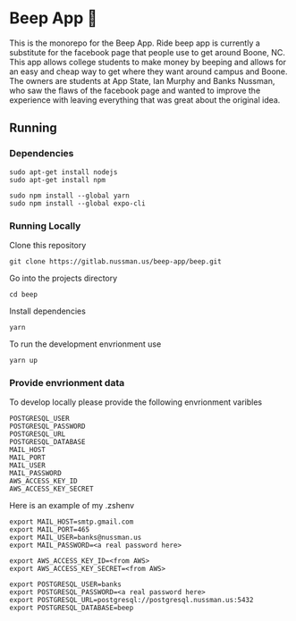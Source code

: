 # Beep App 🚖

This is the monorepo for the Beep App. Ride beep app is currently a substitute for the facebook page that people use to get around Boone, NC. This app allows college students to make money by beeping and allows for an easy and cheap way to get where they want around campus and Boone. The owners are students at App State, Ian Murphy and Banks Nussman, who saw the flaws of the facebook page and wanted to improve the experience with leaving everything that was great about the original idea.

## Running

### Dependencies

```
sudo apt-get install nodejs
sudo apt-get install npm
```

```
sudo npm install --global yarn
sudo npm install --global expo-cli
```

### Running Locally

Clone this repository
```
git clone https://gitlab.nussman.us/beep-app/beep.git
```
Go into the projects directory
```
cd beep
```

Install dependencies
```
yarn
```

To run the development envrionment use
```
yarn up
```

### Provide envrionment data

To develop locally please provide the following envrionment varibles
```
POSTGRESQL_USER
POSTGRESQL_PASSWORD
POSTGRESQL_URL
POSTGRESQL_DATABASE
MAIL_HOST
MAIL_PORT
MAIL_USER
MAIL_PASSWORD
AWS_ACCESS_KEY_ID
AWS_ACCESS_KEY_SECRET
```

Here is an example of my .zshenv

```
export MAIL_HOST=smtp.gmail.com
export MAIL_PORT=465
export MAIL_USER=banks@nussman.us
export MAIL_PASSWORD=<a real password here>

export AWS_ACCESS_KEY_ID=<from AWS>
export AWS_ACCESS_KEY_SECRET=<from AWS>

export POSTGRESQL_USER=banks
export POSTGRESQL_PASSWORD=<a real password here>
export POSTGRESQL_URL=postgresql://postgresql.nussman.us:5432
export POSTGRESQL_DATABASE=beep
```
